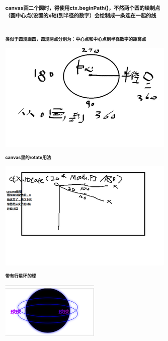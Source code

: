 <h3> canvas画二个圆时，得使用ctx.beginPath()，不然两个圆的绘制点（圆中心点(设置的x轴)到半径的数字）会绘制成一条连在一起的线 </h3>
<br/>
<h4>类似于圆规画圆，圆规两点分别为：中心点和中心点到半径数字的距离点</h4>
<img src="../1.png" />
<br/>
<h4>canvas里的rotate用法</h4>
<img src="../2.png" />
<br/>
<h4>带有行星环的球</h4>
<img src="./canvas.png" />

